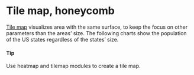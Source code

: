 # Tile map, honeycomb
[Tile map](https://api.highcharts.com/highcharts/plotOptions.tilemap) visualizes area with the same surface, to keep the focus on other parameters than the areas’ size. The following charts show the population of the US states regardless of the states’ size.

####  Tip
Use heatmap and tilemap modules to create a tile map.

